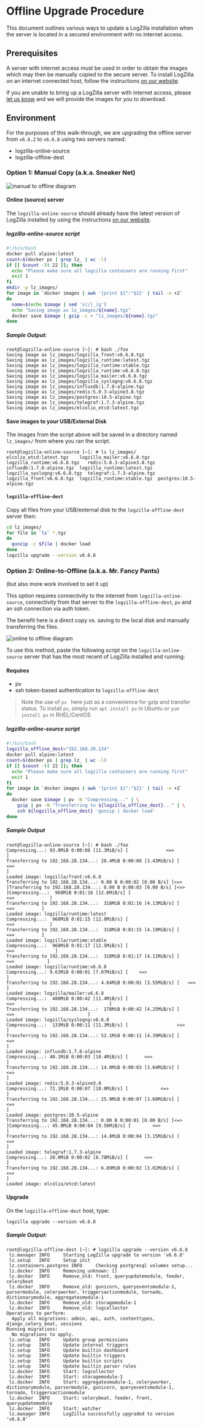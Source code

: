 # Offline Upgrade Procedure

This document outlines various ways to update a LogZilla installation when the server is located in a secured environment with no internet access.

## Prerequisites
A server with internet access must be used in order to obtain the images which may then be manually copied to the secure server.
To install LogZilla on an internet connected host, follow the instructions [on our website](https://www.logzilla.net/download.html).

If you are unable to bring up a LogZilla server with internet access, please [let us know](https://www.logzilla.net/contact.html) and we will provide the images for you to download.

## Environment
For the purposes of this walk-through, we are upgrading the offline server from `v6.6.2` to `v6.6.8` using two servers named:

* logzilla-online-source
* logzilla-offline-dest



### Option 1: Manual Copy (a.k.a. Sneaker Net)

![manual to offline diagram](images/manual-method.jpg "Manual Transfer")


#### Online (source) server
The `logzilla-online-source` should already have the latest version of LogZilla installed by using the instructions [on our website](https://www.logzilla.net/download.html).


##### logzilla-online-source script

```bash
#!/bin/bash
docker pull alpine:latest
count=$(docker ps | grep lz_ | wc -l)
if [[ $count -lt 22 ]]; then
  echo "Please make sure all logzilla containers are running first"
  exit 1
fi
mkdir -p lz_images/
for image in `docker images | awk '{print $1":"$2}' | tail -n +2`
do
  name=$(echo $image | sed 's|/|_|g')
  echo "Saving image as lz_images/${name}.tgz"
  docker save $image | gzip -c > "lz_images/${name}.tgz"
done
```

##### Sample Output:
```
root@logzilla-online-source [~]: # bash ./foo
Saving image as lz_images/logzilla_front:v6.6.8.tgz
Saving image as lz_images/logzilla_runtime:latest.tgz
Saving image as lz_images/logzilla_runtime:stable.tgz
Saving image as lz_images/logzilla_runtime:v6.6.8.tgz
Saving image as lz_images/logzilla_mailer:v6.6.8.tgz
Saving image as lz_images/logzilla_syslogng:v6.6.8.tgz
Saving image as lz_images/influxdb:1.7.6-alpine.tgz
Saving image as lz_images/redis:5.0.3-alpine3.8.tgz
Saving image as lz_images/postgres:10.5-alpine.tgz
Saving image as lz_images/telegraf:1.7.3-alpine.tgz
Saving image as lz_images/elcolio_etcd:latest.tgz
```
#### Save images to your USB/External Disk

The images from the script above will be saved in a directory named `lz_images/` from where you ran the script.

```
root@logzilla-online-source [~]: # ls lz_images/
elcolio_etcd:latest.tgz    logzilla_mailer:v6.6.8.tgz   logzilla_runtime:v6.6.8.tgz   redis:5.0.3-alpine3.8.tgz
influxdb:1.7.6-alpine.tgz  logzilla_runtime:latest.tgz  logzilla_syslogng:v6.6.8.tgz  telegraf:1.7.3-alpine.tgz
logzilla_front:v6.6.8.tgz  logzilla_runtime:stable.tgz  postgres:10.5-alpine.tgz
```

#### `logzilla-offline-dest`

Copy all files from your USB/external disk to the `logzilla-offline-dest` server then:

```bash
cd lz_images/
for file in `ls` *.tgz
do
  gunzip -c $file | docker load
done
logzilla upgrade --version v6.6.8
```

### Option 2: Online-to-Offline (a.k.a. Mr. Fancy Pants)

(but also more work involved to set it up)

This option requires connectivity to the internet from `logzilla-online-source`, connectivity from that server to the `logzilla-offline-dest`, `pv` and an ssh connection via auth token.

The benefit here is a direct copy vs. saving to the local disk and manually transferring the files.

![online to offline diagram](images/online-to-offline.jpg "Online to Offline Transfer")

To use this method, paste the following script on the `logzilla-online-source` server that has the most recent of LogZilla installed and running:

#### Requires
* pv
* ssh token-based authentication to `logzilla-offline-dest`

> Note the use of `pv ` here just as a convenience for gzip and transfer status. To install `pv`, simply run `apt install pv` in Ubuntu or `yum install pv` in RHEL/CentOS


##### logzilla-online-source script

```bash
#!/bin/bash
logzilla_offline_dest="192.168.28.134"
docker pull alpine:latest
count=$(docker ps | grep lz_ | wc -l)
if [[ $count -lt 22 ]]; then
  echo "Please make sure all logzilla containers are running first"
  exit 1
fi
for image in `docker images | awk '{print $1":"$2}' | tail -n +2`
do
  docker save $image | pv -N "Compressing..." | \
    gzip | pv -N "Transferring to ${logzilla_offline_dest}..." | \
    ssh ${logzilla_offline_dest} 'gunzip | docker load'
done
```
##### Sample Output
```
root@logzilla-online-source [~]: # bash ./foo
Compressing...: 93.8MiB 0:00:08 [11.3MiB/s] [              <=>                                                                                        ]
Transferring to 192.168.28.134...: 28.4MiB 0:00:08 [3.43MiB/s] [           <=>                                                                        ]
Loaded image: logzilla/front:v6.6.8
Transferring to 192.168.28.134...: 0.00 B 0:00:02 [0.00 B/s] [<=>                                                                                     ]Transferring to 192.168.28.134...: 0.00 B 0:00:03 [0.00 B/s] [<=>                                                                                     ]Compressing...:  968MiB 0:01:16 [12.6MiB/s] [                                                                                         <=>             ]
Transferring to 192.168.28.134...:  318MiB 0:01:16 [4.13MiB/s] [                                                                         <=>          ]
Loaded image: logzilla/runtime:latest
Compressing...:  968MiB 0:01:15 [12.8MiB/s] [                                                                                         <=>             ]
Transferring to 192.168.28.134...:  318MiB 0:01:15 [4.19MiB/s] [                                                                         <=>          ]
Loaded image: logzilla/runtime:stable
Compressing...:  968MiB 0:01:17 [12.5MiB/s] [                                                                                       <=>               ]
Transferring to 192.168.28.134...:  318MiB 0:01:17 [4.11MiB/s] [                                                                       <=>            ]
Loaded image: logzilla/runtime:v6.6.8
Compressing...: 9.63MiB 0:00:01 [7.07MiB/s] [    <=>                                                                                                  ]
Transferring to 192.168.28.134...: 4.84MiB 0:00:01 [3.55MiB/s] [   <=>                                                                                ]
Loaded image: logzilla/mailer:v6.6.8
Compressing...:  480MiB 0:00:42 [11.4MiB/s] [                                                                   <=>                                   ]
Transferring to 192.168.28.134...:  178MiB 0:00:42 [4.25MiB/s] [                                                        <=>                           ]
Loaded image: logzilla/syslogng:v6.6.8
Compressing...:  133MiB 0:00:11 [11.3MiB/s] [                  <=>                                                                                    ]
Transferring to 192.168.28.134...: 52.1MiB 0:00:11 [4.39MiB/s] [              <=>                                                                     ]
Loaded image: influxdb:1.7.6-alpine
Compressing...: 40.1MiB 0:00:03 [10.4MiB/s] [      <=>                                                                                                ]
Transferring to 192.168.28.134...: 14.0MiB 0:00:03 [3.64MiB/s] [    <=>                                                                               ]
Loaded image: redis:5.0.3-alpine3.8
Compressing...: 72.1MiB 0:00:07 [10.0MiB/s] [            <=>                                                                                          ]
Transferring to 192.168.28.134...: 25.9MiB 0:00:07 [3.60MiB/s] [         <=>                                                                          ]
Loaded image: postgres:10.5-alpine
Transferring to 192.168.28.134...: 0.00 B 0:00:01 [0.00 B/s] [<=>                                                                                     ]Compressing...: 45.0MiB 0:00:04 [9.56MiB/s] [        <=>                                                                                              ]
Transferring to 192.168.28.134...: 14.8MiB 0:00:04 [3.15MiB/s] [      <=>                                                                             ]
Loaded image: telegraf:1.7.3-alpine
Compressing...: 20.0MiB 0:00:02 [8.78MiB/s] [      <=>                                                                                                ]
Transferring to 192.168.28.134...: 6.89MiB 0:00:02 [3.02MiB/s] [    <=>                                                                               ]
Loaded image: elcolio/etcd:latest
```
#### Upgrade
On the `logzilla-offline-dest` host, type:

```
logzilla upgrade --version v6.6.8
```

##### Sample Output:

```
root@logzilla-offline-dest [~]: # logzilla upgrade --version v6.6.8
 lz.manager INFO     Starting LogZilla upgrade to version 'v6.6.8'
 lz.setup   INFO     Setup init
 lz.containers.postgres INFO     Checking postgresql volumes setup...
 lz.docker  INFO     Removing unknown: []
 lz.docker  INFO     Remove_old: front, queryupdatemodule, feeder, celerybeat
 lz.docker  INFO     Remove_old: gunicorn, queryeventsmodule-1, parsermodule, celeryworker, triggersactionmodule, tornado, dictionarymodule, aggregatesmodule-1
 lz.docker  INFO     Remove_old: storagemodule-1
 lz.docker  INFO     Remove_old: logcollector
Operations to perform:
  Apply all migrations: admin, api, auth, contenttypes, django_celery_beat, sessions
Running migrations:
  No migrations to apply.
 lz.setup   INFO     Update group permissions
 lz.setup   INFO     Update internal triggers
 lz.setup   INFO     Update builtin dashboard
 lz.setup   INFO     Update builtin triggers
 lz.setup   INFO     Update builtin scripts
 lz.setup   INFO     Update builtin parser rules
 lz.docker  INFO     Start: logcollector
 lz.docker  INFO     Start: storagemodule-1
 lz.docker  INFO     Start: aggregatesmodule-1, celeryworker, dictionarymodule, parsermodule, gunicorn, queryeventsmodule-1, tornado, triggersactionmodule
 lz.docker  INFO     Start: celerybeat, feeder, front, queryupdatemodule
 lz.docker  INFO     Start: watcher
 lz.manager INFO     LogZilla successfully upgraded to version 'v6.6.8'
```

